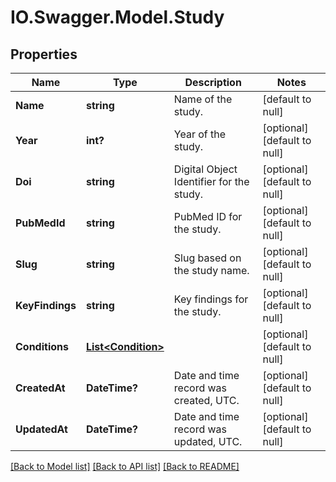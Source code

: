 # IO.Swagger.Model.Study
## Properties

Name | Type | Description | Notes
------------ | ------------- | ------------- | -------------
**Name** | **string** | Name of the study. | [default to null]
**Year** | **int?** | Year of the study. | [optional] [default to null]
**Doi** | **string** | Digital Object Identifier for the study. | [optional] [default to null]
**PubMedId** | **string** | PubMed ID for the study. | [optional] [default to null]
**Slug** | **string** | Slug based on the study name. | [optional] [default to null]
**KeyFindings** | **string** | Key findings for the study. | [optional] [default to null]
**Conditions** | [**List&lt;Condition&gt;**](Condition.md) |  | [optional] [default to null]
**CreatedAt** | **DateTime?** | Date and time record was created, UTC. | [optional] [default to null]
**UpdatedAt** | **DateTime?** | Date and time record was updated, UTC. | [optional] [default to null]

[[Back to Model list]](../README.md#documentation-for-models) [[Back to API list]](../README.md#documentation-for-api-endpoints) [[Back to README]](../README.md)

